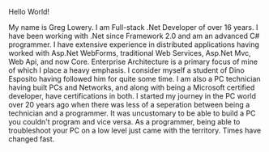 Hello World!

My name is Greg Lowery. I am Full-stack .Net Developer of over 16 years. I have been working with .Net since Framework 2.0 and am an advanced C# programmer. I have extensive experience in distributed applications having worked with Asp.Net WebForms, traditional Web Services, Asp.Net Mvc, Web Api, and now Core. Enterprise Architecture is a primary focus of mine of which I place a heavy emphasis. I consider myself a student of Dino Esposito having followed him for quite some time. I am also a PC technician having built PCs and Networks, and along with being a Microsoft certified developer, have certifications in both. I started my journey in the PC world over 20 years ago when there was less of a seperation between being a technician and a programmer. It was uncustomary to be able to build a PC you couldn't program and vice versa. As a programmer, being able to troubleshoot your PC on a low level just came with the territory. Times have changed fast.
